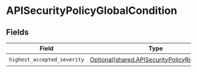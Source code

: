 # APISecurityPolicyGlobalCondition


## Fields

| Field                                                                                                      | Type                                                                                                       | Required                                                                                                   | Description                                                                                                |
| ---------------------------------------------------------------------------------------------------------- | ---------------------------------------------------------------------------------------------------------- | ---------------------------------------------------------------------------------------------------------- | ---------------------------------------------------------------------------------------------------------- |
| `highest_accepted_severity`                                                                                | [Optional[shared.APISecurityPolicyRiskSeverity]](undefined/models/shared/apisecuritypolicyriskseverity.md) | :heavy_check_mark:                                                                                         | N/A                                                                                                        |